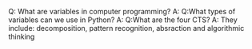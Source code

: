 Q: What are variables in computer programming?
A:
Q:What types of variables can we use in Python?
A:
Q:What are the four CTS?
A: They include: decomposition, pattern recognition, absraction and algorithmic thinking
